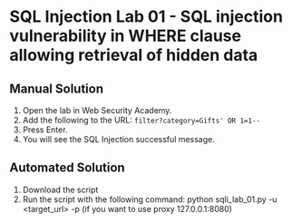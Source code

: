 # SQL Injection Lab 01 - SQL injection vulnerability in WHERE clause allowing retrieval of hidden data

## Manual Solution

1. Open the lab in Web Security Academy.
2. Add the following to the URL: `filter?category=Gifts' OR 1=1--`
3. Press Enter.
4. You will see the SQL Injection successful message.

## Automated Solution

1. Download the script
2. Run the script with the following command: python sqli_lab_01.py -u <target_url> -p (if you want to use proxy 127.0.0.1:8080)

